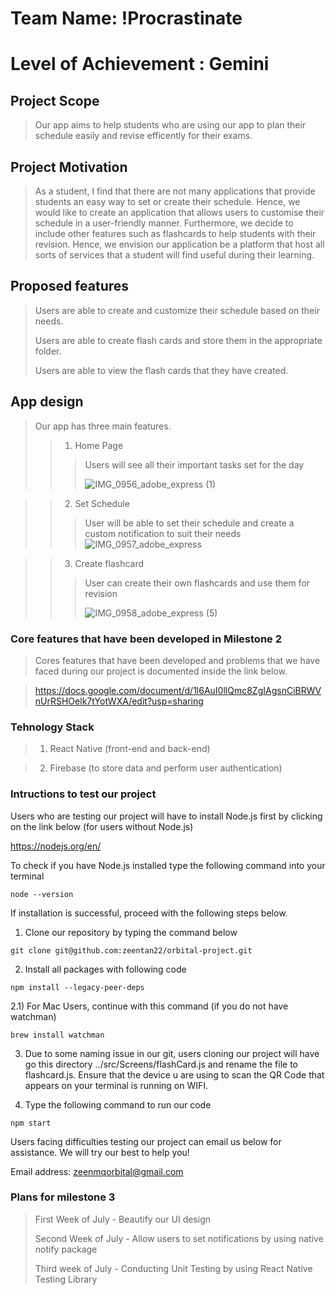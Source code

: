 # Team Name: !Procrastinate
# Level of Achievement : Gemini

## Project Scope
> Our app aims to help students who are using our app to plan their schedule easily and revise efficently for their exams.

## Project Motivation
> As a student, I find that there are not many applications that provide students an easy way to set or create their schedule. 
> Hence, we would like to create an application that allows users to customise their schedule in a user-friendly manner. Furthermore,
> we decide to include other features such as flashcards to help students with their revision. Hence, we envision our application
> be a platform that host all sorts of services that a student will find useful during their learning.

## Proposed features
> Users are able to create and customize their schedule based on their needs.
> 
> Users are able to create flash cards and store them in the appropriate folder.
> 
> Users are able to view the flash cards that they have created.

## App design
> Our app has three main features. 
>>  1) Home Page
>>> Users will see all their important tasks set for the day
>>> 
>>> ![IMG_0956_adobe_express (1)](https://user-images.githubusercontent.com/98390645/170870453-b5ebb8d9-39c9-4d39-96f1-c7dc0f81c06d.jpeg)

>> 2) Set Schedule
>>>  User will be able to set their schedule and create a custom notification to suit their needs
>>>  ![IMG_0957_adobe_express](https://user-images.githubusercontent.com/98390645/170870546-6ef62561-8439-4a9b-a53d-ad5c8c6a6cdf.jpeg)

>> 3) Create flashcard 
>>> User can create their own flashcards and use them for revision 
>>> 
>>>![IMG_0958_adobe_express (5)](https://user-images.githubusercontent.com/98390645/170870478-f1d6b8f7-1c72-48e9-8d71-0d5b141ecbe0.jpeg)


### Core features that have been developed in Milestone 2

> Cores features that have been developed and problems that we have faced during our project is documented inside the link below.

> https://docs.google.com/document/d/1l6AuI0llQmc8ZgIAgsnCiBRWVnUrRSHOelk7tYotWXA/edit?usp=sharing

### Tehnology Stack

> 1) React Native (front-end and back-end)

> 2) Firebase (to store data and perform user authentication)

### Intructions to test our project

 Users who are testing our project will have to install Node.js first by clicking on the link below (for users without Node.js)
 
 https://nodejs.org/en/
 
 To check if you have Node.js installed type the following command into your terminal
 
 ```node --version```
 
 If installation is successful, proceed with the following steps below.
 
 1) Clone our repository by typing the command below
 
 ```git clone git@github.com:zeentan22/orbital-project.git```

 2) Install all packages with following code

 ```npm install --legacy-peer-deps```
 
 2.1) For Mac Users, continue with this command (if you do not have watchman)
 
 ```brew install watchman``` 
 
 3) Due to some naming issue in our git, users cloning our project will have go this directory ../src/Screens/flashCard.js and rename the file to flashcard.js. Ensure that the device u are using to scan the QR Code that appears on your terminal is running on WIFI.
 
 4) Type the following command to run our code
 
 ```npm start```
 
 Users facing difficulties testing our project can email us below for assistance. We will try our best to help you!
 
 Email address: zeenmqorbital@gmail.com
 
 ### Plans for milestone 3
 > First Week of July - Beautify our UI design
 >
 > Second Week of July - Allow users to set notifications by using native notify package
 >
 > Third week of July - Conducting Unit Testing by using React Native Testing Library 
